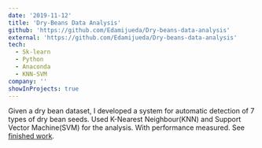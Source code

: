 ```yaml
---
date: '2019-11-12'
title: 'Dry-Beans Data Analysis'
github: 'https://github.com/Edamijueda/Dry-beans-data-analysis'
external: 'https://github.com/Edamijueda/Dry-beans-data-analysis'
tech:
  - Sk-learn
  - Python
  - Anaconda
  - KNN-SVM
company: ''
showInProjects: true
---
```


Given a dry bean dataset, I developed a system for automatic detection of 7 types of dry bean seeds. Used K-Nearest Neighbour(KNN) and Support Vector Machine(SVM) for the analysis. With performance measured. See [finished work](https://github.com/Edamijueda/Dry-beans-data-analysis).

